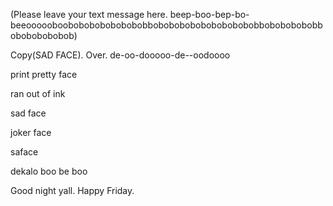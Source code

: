 (Please leave your text message here. beep-boo-bep-bo-beeoooooboobobobobobobobobbobobobobobobobobobobbobobobobobbobobobobobob)

Copy(SAD FACE). Over. de-oo-dooooo-de--oodoooo

print pretty face 

ran out of ink

sad face

joker face

saface 

dekalo boo be boo

Good night yall. Happy Friday.
